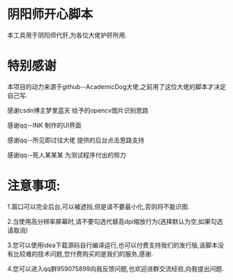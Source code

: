 # 阴阳师开心脚本

本工具用于阴阳师代肝,为各位大佬护肝所用.

# 特别感谢

本项目的动力来源于github--AcademicDog大佬,之前用了这位大佬的脚本才决定自己写.

感谢csdn博主梦里蓝天 给予的opencv图片识别思路

感谢qq--INK 制作的UI界面

感谢qq--所见即过往大佬 提供的后台点击思路支持

感谢qq--死人某某某 为测试程序付出的努力

# 注意事项:

1.窗口可以完全后台,可以被遮挡,但是请不要最小化,否则将不能识图.

2.当使用高分辨率屏幕时,请不要勾选代替高dpi缩放行为(选择默认为空,如果勾选请取消)

3.您可以使用idea下载源码自行编译运行,也可以付费支持我们的发行版,该脚本没有比较难的技术问题,您付费购买的是我们的服务,感谢.

4.您可以进入qq群959075899向我反馈问题,也欢迎进群交流经验,向我提出问题.





